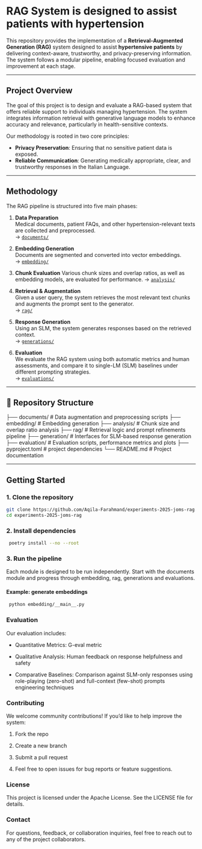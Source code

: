 # RAG System is designed to assist patients with hypertension

This repository provides the implementation of a **Retrieval-Augmented Generation (RAG)** system designed to assist **hypertensive patients** by delivering context-aware, trustworthy, and privacy-preserving information. 
The system follows a modular pipeline, enabling focused evaluation and improvement at each stage.

---

## Project Overview

The goal of this project is to design and evaluate a RAG-based system that offers reliable support to individuals managing hypertension. 
The system integrates information retrieval with generative language models to enhance accuracy and relevance, particularly in health-sensitive contexts.

Our methodology is rooted in two core principles:

- **Privacy Preservation**: Ensuring that no sensitive patient data is exposed.
- **Reliable Communication**: Generating medically appropriate, clear, and trustworthy responses in the Italian Language.

---

## Methodology

The RAG pipeline is structured into five main phases:

1. **Data Preparation**  
   Medical documents, patient FAQs, and other hypertension-relevant texts are collected and preprocessed.  
   → [`documents/`](./documents)

2. **Embedding Generation**  
   Documents are segmented and converted into vector embeddings.  
   → [`embedding/`](./embedding)

3. **Chunk Evaluation**
   Various chunk sizes and overlap ratios, as well as embedding models, are evaluated for performance.
   → [`analysis/`](./analysis)

4. **Retrieval & Augmentation**  
   Given a user query, the system retrieves the most relevant text chunks and augments the prompt sent to the generator.  
   → [`rag/`](./rag)

5. **Response Generation**  
   Using an SLM, the system generates responses based on the retrieved context.  
   → [`generations/`](./generations)

6. **Evaluation**  
   We evaluate the RAG system using both automatic metrics and human assessments, and compare it to single-LM (SLM) baselines under different prompting strategies.  
   → [`evaluations/`](./evaluations)

---

## 📁 Repository Structure

├── documents/ # Data augmentation and preprocessing scripts
├── embedding/ # Embedding generation
├── analysis/ # Chunk size and overlap ratio analysis
├── rag/ # Retrieval logic and prompt refinements pipeline
├── generation/ # Interfaces for SLM-based response generation
├── evaluation/ # Evaluation scripts, performance metrics and plots 
├── pyproject.toml # project dependencies
└── README.md # Project documentation


---

## Getting Started

### 1. Clone the repository

```bash
git clone https://github.com/Aqila-Farahmand/experiments-2025-joms-rag.git
cd experiments-2025-joms-rag
```
### 2. Install dependencies
```bash
 poetry install --no --root
```

### 3. Run the pipeline
Each module is designed to be run independently. 
Start with the documents module and progress through embedding, rag, generations and evaluations.
#### Example: generate embeddings
```bash
 python embedding/__main__.py
```

### Evaluation
Our evaluation includes:

+ Quantitative Metrics: G-eval metric

+ Qualitative Analysis: Human feedback on response helpfulness and safety

+ Comparative Baselines: Comparison against SLM-only responses using role-playing (zero-shot) and full-context (few-shot) prompts engineering techniques

### Contributing
We welcome community contributions! If you’d like to help improve the system:

1. Fork the repo

2. Create a new branch 

3. Submit a pull request

4. Feel free to open issues for bug reports or feature suggestions.

### License
This project is licensed under the  Apache License. See the LICENSE file for details.

### Contact
For questions, feedback, or collaboration inquiries, feel free to reach out to any of the project collaborators.

